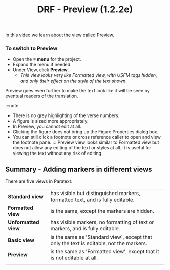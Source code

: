 ﻿---
title: DRF - Preview (1.2.2e)
---
In this video we learn about the view called Preview.

### To switch to Preview

-  Open the **≡ menu** for the project.
-  Expand the menu if needed.
-  Under View, click **Preview**.  
    -  *This view looks very like Formatted view, with USFM tags hidden, and only their effect on the style of the text shown*.

Preview goes even further to make the text look like it will be seen by eventual readers of the translation.

:::note
-  There is no grey highlighting of the verse numbers.
-  A figure is sized more appropriately.
-  In Preview, you cannot edit at all.
-  Clicking the figure does not bring up the Figure Properties dialog box.
-  You can still click a footnote or cross reference caller to open and view the footnote pane.
:::
Preview view looks similar to Formatted view but does not allow any editing of the text or styles at all. It is useful for viewing the text without any risk of editing.

## Summary - Adding markers in different views

There are five views in Paratext:

|    |           |
|--------------------|-----------------------------------------------------------------------------------------|
| **Standard view**    | has visible but distinguished markers,  formatted text,  and is fully editable.         |
| **Formatted view**   | is the same, except the markers are hidden.                                             |
| **Unformatted view** | has visible markers, no formatting of text or markers, and is fully editable.           |
| **Basic view**       | is the same as 'Standard view', except that only the text is editable, not the markers. |
| **Preview**          | is the same as 'Formatted view', except that it is not editable at all.                 |
|   |

